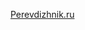 [Perevdizhnik\.ru](https://www.peredvizhnik.ru/catalog/kraski_hudojestvennyie/kraski_akrilovyie/naboryi_akrilovyih_krasok/nabor_krasok_akrilovyih_graduate_24tsv_h22ml_karton_up_/)